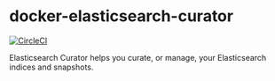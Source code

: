 # docker-elasticsearch-curator

[![CircleCI](https://circleci.com/gh/Intellection/docker-elasticsearch-curator/tree/master.svg?style=shield&circle-token=dbb2e1eb99522d9dd8d5377d913fffd78a485942)](https://circleci.com/gh/Intellection/docker-elasticsearch-curator/tree/master)

Elasticsearch Curator helps you curate, or manage, your Elasticsearch indices
and snapshots.
